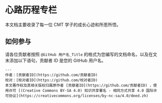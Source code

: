 # 心路历程专栏
本文档主要收录了每一位 CMT 学子的成长心迹和所思所悟。

## 如何参与
请各位贡献者按照 `@GitHub 用户名_Title` 的格式为您编写的文档命名，以及在文末添加以下语句，贡献者 ID 是您的 GitHub 用户名。

```
---
作者：[贡献者ID](https://github.com/贡献者ID)
校对：[校对者ID](https://github.com/校对者ID)
本文著作权及其相关版权归属原作者 [贡献者ID](https://github.com/贡献者ID) ，使用许可 [(Creative Commons BY-SA 4.0) 知识共享署名 - 相同方式共享 4.0 国际许可协议](https://creativecommons.org/licenses/by-nc-sa/4.0/deed.zh)